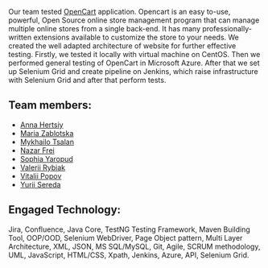 Our team tested [OpenCart](https://demo.opencart.com/) application. Opencart is an easy to-use, powerful, Open Source online store management program that can manage multiple online stores from a single back-end. It has many professionally-written extensions available to customize the store to your needs. We created the well adapted architecture of website for further effective testing. Firstly, we tested it locally with virtual machine on CentOS. Then we performed general testing of OpenCart in Microsoft Azure. After that we set up Selenium Grid and create pipeline on Jenkins, which raise infrastructure with Selenium Grid and after that perform tests.

## Team members:
* [Anna Hertsiy](https://github.com/AnnaHertsii)
* [Maria Zablotska](https://github.com/Maria19187)
* [Mykhailo Tsalan](https://github.com/tsmichael)
* [Nazar Frei](https://github.com/d0minus7)
* [Sophia Yaropud](https://github.com/sophiayaropud)
* [Valerii Rybiak](https://github.com/ValeriiRybiak)
* [Vitalii Popov](https://github.com/VitaliiPopov)
* [Yurii Sereda](https://github.com/sereda1997)

## Engaged Technology:
Jira, Confluence, Java Core, TestNG Testing Framework, Maven Building Tool, OOP/OOD, Selenium WebDriver, Page Object pattern, Multi Layer Architecture, XML, JSON, MS SQL/MySQL, Git, Agile, SCRUM methodology, UML, JavaScript, HTML/CSS, Xpath, Jenkins, Azure, API, Selenium Grid.
